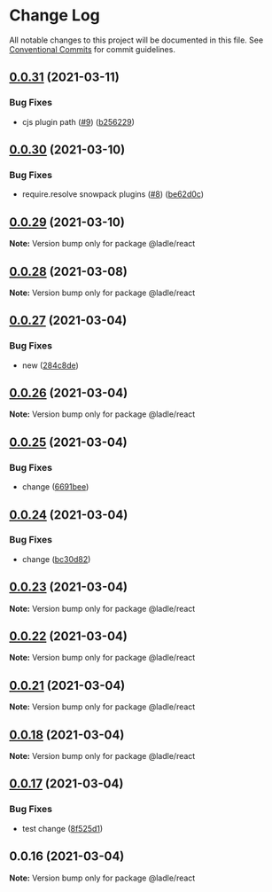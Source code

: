 # Change Log

All notable changes to this project will be documented in this file.
See [Conventional Commits](https://conventionalcommits.org) for commit guidelines.

## [0.0.31](https://github.com/tajo/ladle/compare/@ladle/react@0.0.30...@ladle/react@0.0.31) (2021-03-11)


### Bug Fixes

* cjs plugin path ([#9](https://github.com/tajo/ladle/issues/9)) ([b256229](https://github.com/tajo/ladle/commit/b256229d5335d345b8f692f2112ca91d6f41d3c4))





## [0.0.30](https://github.com/tajo/ladle/compare/@ladle/react@0.0.29...@ladle/react@0.0.30) (2021-03-10)


### Bug Fixes

* require.resolve snowpack plugins ([#8](https://github.com/tajo/ladle/issues/8)) ([be62d0c](https://github.com/tajo/ladle/commit/be62d0c09610f463a4bcd7f1cf8e5d0597b7363a))





## [0.0.29](https://github.com/tajo/ladle/compare/@ladle/react@0.0.28...@ladle/react@0.0.29) (2021-03-10)

**Note:** Version bump only for package @ladle/react





## [0.0.28](https://github.com/tajo/ladle/compare/@ladle/react@0.0.27...@ladle/react@0.0.28) (2021-03-08)

**Note:** Version bump only for package @ladle/react





## [0.0.27](https://github.com/tajo/ladle/compare/@ladle/react@0.0.26...@ladle/react@0.0.27) (2021-03-04)


### Bug Fixes

* new ([284c8de](https://github.com/tajo/ladle/commit/284c8de78ff61a97d42e44e467aa53344c24a6f3))





## [0.0.26](https://github.com/tajo/ladle/compare/@ladle/react@0.0.25...@ladle/react@0.0.26) (2021-03-04)

**Note:** Version bump only for package @ladle/react





## [0.0.25](https://github.com/tajo/ladle/compare/@ladle/react@0.0.24...@ladle/react@0.0.25) (2021-03-04)


### Bug Fixes

* change ([6691bee](https://github.com/tajo/ladle/commit/6691bee0aa1562cd991303da999afcd30888ea1e))





## [0.0.24](https://github.com/tajo/ladle/compare/@ladle/react@0.0.23...@ladle/react@0.0.24) (2021-03-04)


### Bug Fixes

* change ([bc30d82](https://github.com/tajo/ladle/commit/bc30d82be6cbea4ff3ec52a1e4fd2c9f88b91fd4))





## [0.0.23](https://github.com/tajo/ladle/compare/@ladle/react@0.0.22...@ladle/react@0.0.23) (2021-03-04)

**Note:** Version bump only for package @ladle/react





## [0.0.22](https://github.com/tajo/ladle/compare/@ladle/react@0.0.21...@ladle/react@0.0.22) (2021-03-04)

**Note:** Version bump only for package @ladle/react





## [0.0.21](https://github.com/tajo/ladle/compare/@ladle/react@0.0.18...@ladle/react@0.0.21) (2021-03-04)

**Note:** Version bump only for package @ladle/react





## [0.0.18](https://github.com/tajo/ladle/compare/@ladle/react@0.0.17...@ladle/react@0.0.18) (2021-03-04)

**Note:** Version bump only for package @ladle/react





## [0.0.17](https://github.com/tajo/ladle/compare/@ladle/react@0.0.16...@ladle/react@0.0.17) (2021-03-04)


### Bug Fixes

* test change ([8f525d1](https://github.com/tajo/ladle/commit/8f525d13080fd466fb2f5fad89773a2cd4fa7b06))





## 0.0.16 (2021-03-04)

**Note:** Version bump only for package @ladle/react
